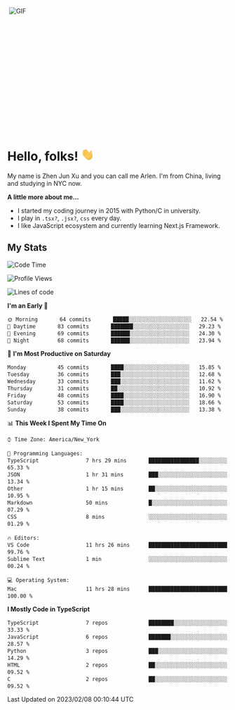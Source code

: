 <img align="right" alt="GIF" src="https://media.giphy.com/media/xUA7bdpLxQhsSQdyog/giphy.gif" width="500" height="320" />

# Hello, folks! <img src="https://raw.githubusercontent.com/arlenxuzj/arlenxuzj/master/assets/wave.gif" width="30px">

My name is Zhen Jun Xu and you can call me Arlen. I'm from China, living and studying in NYC now.

**A little more about me...**

 - I started my coding journey in 2015 with Python/C in university.
 - I play in `.tsx?`, `.jsx?`, `css` every day.
 - I like JavaScript ecosystem and currently learning Next.js Framework.

## My Stats

<!--START_SECTION:waka-->
![Code Time](http://img.shields.io/badge/Code%20Time-3%2C025%20hrs%2046%20mins-blue)

![Profile Views](http://img.shields.io/badge/Profile%20Views-4-blue)

![Lines of code](https://img.shields.io/badge/From%20Hello%20World%20I%27ve%20Written-323%20Thousand%20lines%20of%20code-blue)

**I'm an Early 🐤** 

```text
🌞 Morning       64 commits       █████░░░░░░░░░░░░░░░░░░░░   22.54 % 
🌆 Daytime       83 commits       ███████░░░░░░░░░░░░░░░░░░   29.23 % 
🌃 Evening       69 commits       ██████░░░░░░░░░░░░░░░░░░░   24.30 % 
🌙 Night         68 commits       ██████░░░░░░░░░░░░░░░░░░░   23.94 % 

```
📅 **I'm Most Productive on Saturday** 

```text
Monday          45 commits       ████░░░░░░░░░░░░░░░░░░░░░   15.85 % 
Tuesday         36 commits       ███░░░░░░░░░░░░░░░░░░░░░░   12.68 % 
Wednesday       33 commits       ███░░░░░░░░░░░░░░░░░░░░░░   11.62 % 
Thursday        31 commits       ██░░░░░░░░░░░░░░░░░░░░░░░   10.92 % 
Friday          48 commits       ████░░░░░░░░░░░░░░░░░░░░░   16.90 % 
Saturday        53 commits       ████░░░░░░░░░░░░░░░░░░░░░   18.66 % 
Sunday          38 commits       ███░░░░░░░░░░░░░░░░░░░░░░   13.38 % 

```


📊 **This Week I Spent My Time On** 

```text
⌚︎ Time Zone: America/New_York

💬 Programming Languages: 
TypeScript               7 hrs 29 mins       ████████████████░░░░░░░░░   65.33 % 
JSON                     1 hr 31 mins        ███░░░░░░░░░░░░░░░░░░░░░░   13.34 % 
Other                    1 hr 15 mins        ██░░░░░░░░░░░░░░░░░░░░░░░   10.95 % 
Markdown                 50 mins             █░░░░░░░░░░░░░░░░░░░░░░░░   07.29 % 
CSS                      8 mins              ░░░░░░░░░░░░░░░░░░░░░░░░░   01.29 % 

🔥 Editors: 
VS Code                  11 hrs 26 mins      █████████████████████████   99.76 % 
Sublime Text             1 min               ░░░░░░░░░░░░░░░░░░░░░░░░░   00.24 % 

💻 Operating System: 
Mac                      11 hrs 28 mins      █████████████████████████   100.00 % 

```

**I Mostly Code in TypeScript** 

```text
TypeScript               7 repos             ████████░░░░░░░░░░░░░░░░░   33.33 % 
JavaScript               6 repos             ███████░░░░░░░░░░░░░░░░░░   28.57 % 
Python                   3 repos             ███░░░░░░░░░░░░░░░░░░░░░░   14.29 % 
HTML                     2 repos             ██░░░░░░░░░░░░░░░░░░░░░░░   09.52 % 
C                        2 repos             ██░░░░░░░░░░░░░░░░░░░░░░░   09.52 % 

```



 Last Updated on 2023/02/08 00:10:44 UTC
<!--END_SECTION:waka-->
